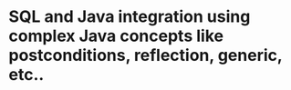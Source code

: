 # SQL and Java integration using complex Java concepts like postconditions, reflection, generic, etc..
